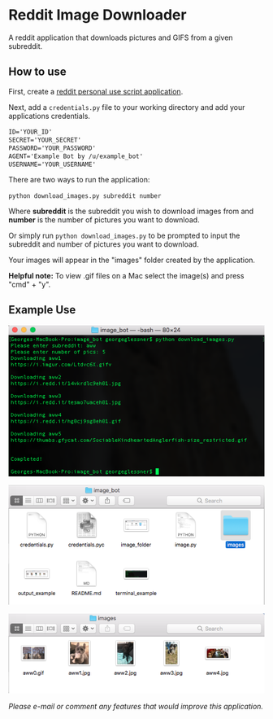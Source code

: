 # Reddit Image Downloader

A reddit application that downloads pictures and GIFS from a given subreddit.

## How to use  
First, create a [reddit personal use script application](https://www.reddit.com/prefs/apps/).

Next, add a `credentials.py` file to your working directory and add your applications credentials.

    ID='YOUR_ID'  
    SECRET='YOUR_SECRET'  
    PASSWORD='YOUR_PASSWORD'  
    AGENT='Example Bot by /u/example_bot'  
    USERNAME='YOUR_USERNAME'  

There are two ways to run the application:  

`python download_images.py subreddit number`  

Where __subreddit__ is the subreddit you wish to download images from and __number__ is the number of pictures you want to download.  

Or simply run `python download_images.py` to be prompted to input the subreddit and number of pictures you want to download.


Your images will appear in the "images" folder created by the application.

__Helpful note:__ To view .gif files on a Mac select the image(s) and press "cmd" + "y".

## Example Use
![Terminal](screenshots/terminal_example.png)

![Folder](screenshots/image_folder.png)

![Output](screenshots/output_example.png)



_Please e-mail or comment any features that would improve this application._
